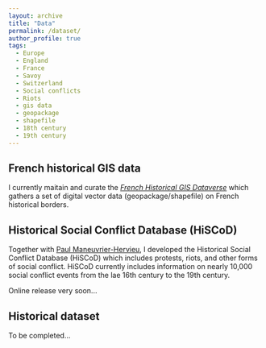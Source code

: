 ```yaml
---
layout: archive
title: "Data"
permalink: /dataset/
author_profile: true
tags:
  - Europe
  - England
  - France
  - Savoy
  - Switzerland
  - Social conflicts
  - Riots
  - gis data
  - geopackage
  - shapefile
  - 18th century
  - 19th century
---
```


## French historical GIS data

I currently maitain and curate the [_French Historical GIS Dataverse_](https://dataverse.harvard.edu/dataverse/french-historical-gis) which gathers a set of digital vector data (geopackage/shapefile) on French historical borders.

## Historical Social Conflict Database (HiSCoD)

Together with [Paul Maneuvrier-Hervieu](https://paulmaneuvrierhervieu.com/), I developed the Historical Social Conflict Database (HiSCoD) which includes protests, riots, and other forms of social conflict. HiSCoD currently includes information on nearly 10,000 social conflict events from the lae 16th century to the 19th century.

Online release very soon...

## Historical dataset

To be completed...
